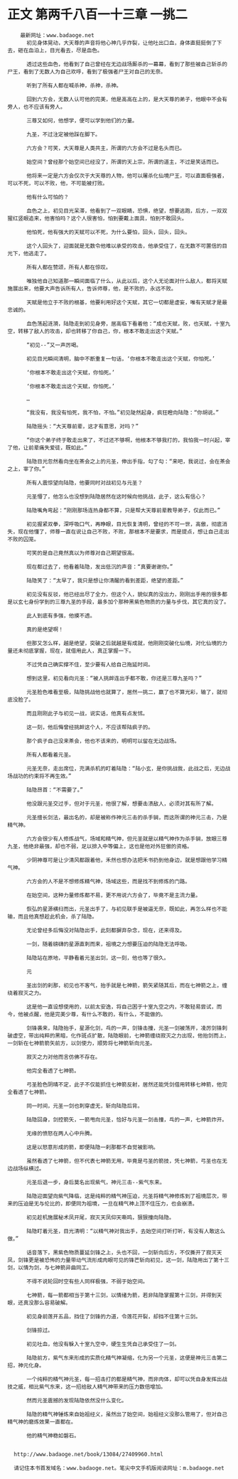# 正文 第两千八百一十三章 一挑二
        最新网址：www.badaoge.net
          初见身体晃动，大天尊的声音将他心神几乎炸裂，让他吐出口血，身体直挺挺倒了下去，砸在血泊上，目光看去，尽是血色。
      
          透过这些血色，他看到了自己曾经在无边战场厮杀的一幕幕，看到了那些被自己斩杀的尸王，看到了无数人为自己欢呼，看到了极强者尸王对自己的无奈。
      
          听到了所有人都在喊杀神，杀神，杀神。
      
          回到六方会，无数人认可他的完美，他是高高在上的，是大天尊的弟子，他眼中不会有旁人，也不应该有旁人。
      
          三尊又如何，他想学，便可以学到他们的力量。
      
          九圣，不过注定被他踩在脚下。
      
          六方会？可笑，大天尊是人类共主，所谓的六方会不过是名头而已。
      
          始空间？曾经那个始空间已经没了，所谓的天上宗，所谓的道主，不过是笑话而已。
      
          他将来一定是六方会仅次于大天尊的人物，他可以屠杀化仙境尸王，可以直面极强者，可以不死，可以不败，他，不可能被打败。
      
          他有什么可怕的？
      
          血色之上，初见目光呆滞，他看到了一双眼睛，恐惧，绝望，想要逃跑，后方，一双双猩红竖眼追来，他害怕吗？这个人很害怕，怕到要戴上面具，怕到不敢回头。
      
          他怕死，他有强大的天赋可以不死，为什么要怕，回头，回头，回头。
      
          这个人回头了，迎面就是无数令他难以承受的攻击，他承受住了，在无数不可置信的目光下，他逃走了。
      
          所有人都在赞颂，所有人都在惊叹。
      
          唯独他自己知道那一瞬间面临了什么，从此以后，这个人无论面对什么敌人，都将天赋施展出来，他要大声告诉所有人，告诉师尊，他，是不败的，永远不败。
      
          天赋是他立于不败的根基，他要利用好这个天赋，其它一切都是虚妄，唯有天赋才是最忠诚的。
      
          血色荡起涟漪，陆隐走到初见身旁，居高临下看着他：“成也天赋，败，也天赋，十室九空，转移了敌人的攻击，却也转移了你自己，你，根本不敢走出这个天赋。”
      
          “初见--”又一声厉喝。
      
          初见目光瞬间清明，脑中不断重复一句话，‘你根本不敢走出这个天赋，你怕死。’
      
          ‘你根本不敢走出这个天赋，你怕死。’
      
          ‘你根本不敢走出这个天赋，你怕死。’
      
          …
      
          “我没有，我没有怕死，我不怕，不怕。”初见陡然起身，疯狂瞪向陆隐：“你胡说。”
      
          陆隐摇头：“大天尊前辈，这才有意思，对吗？”
      
          “你这个弟子终于敢走出来了，不过还不够啊，他根本不够我打的，我怕我一时兴起，宰了他，让前辈痛失爱徒，既如此。”
      
          陆隐目光忽然看向坐在茶会之上的元圣，伸出手指，勾了勾：“来吧，我说过，会在茶会之上，宰了你。”
      
          所有人震惊望向陆隐，他要同时对战初见与元圣？
      
          元圣懵了，他怎么也没想到陆隐居然在这时候向他挑战，此子，这么有信心？
      
          陆隐嘴角弯起：“刚刚那场连热身都不算，只是帮大天尊前辈教导弟子，仅此而已。”
      
          初见握紧双拳，深呼吸口气，再睁眼，目光恢复清明，曾经的不可一世，高傲，彻底消失，现在他懂了，师尊一直在说让自己不败，不败，那根本不是要求，而是提点，想让自己走出不败的囚笼。
      
          可笑的是自己竟然真以为师尊对自己期望很高。
      
          现在都过去了，他看着陆隐，发出低沉的声音：“真要谢谢你。”
      
          陆隐笑了：“太早了，我只是想让你清醒的看到差距，绝望的差距。”
      
          初见没有反驳，他已经出尽了全力，但这个人，貌似真的没出力，刚刚出手用的很多都是以玄七身份学到的三尊九圣的手段，最多加个那种黑紫色物质的力量与步伐，其它真的没了。
      
          此人到底有多强，他摸不透。
      
          真的是绝望啊！
      
          但那又怎么样，越是绝望，突破之后就越是有成就，他刚刚突破化仙境，对化仙境的力量还未彻底掌握，现在，就借用此人，真正掌握一下。
      
          不过凭自己确实撑不住，至少要有人给自己拖延时间。
      
          想到这里，初见看向元圣：“被人挑衅连出手都不敢，你还是三尊九圣吗？”
      
          元圣脸色难看至极，陆隐挑战他也就算了，居然一挑二，赢了也不算光彩，输了，就彻底没脸了。
      
          而且刚刚此子与初见一战，说实话，他真有点发怵。
      
          这一刻，他后悔曾经挑衅这个人，不应该帮陆疯子的。
      
          那个疯子自己没来茶会，他也不该来的，明明可以留在无边战场。
      
          所有人都看着元圣。
      
          元圣无奈，走出席位，充满杀机的盯着陆隐：“陆小玄，是你挑战我，此战之后，无边战场战功的约束将不再生效。”
      
          陆隐昂首：“不需要了。”
      
          他没跟元圣交过手，但对于元圣，他很了解，想要击溃敌人，必须对其有所了解。
      
          元圣擅长剑法，最出名的，却是被称作神元三击的杀手锏，而这所谓的神元三击，乃是精气神。
      
          六方会很少有人修炼战气，场域和精气神，但元圣就是以精气神作为杀手锏，放眼三尊九圣，他绝非最强，却也不弱，足以排入中等偏上，这也是他对外狂傲的资格。
      
          少阴神尊可是让少清风都跟着他，禾然也想办法把禾书扔到他身边，就是想跟他学习精气神。
      
          六方会的人不是不想修炼精气神，场域这些，而是找不到修炼的门路。
      
          在始空间，这种力量修炼都不易，更不用说六方会了，毕竟不是主流力量。
      
          恢弘的星源横扫而出，元圣出手了，与初见联手是被逼无奈，既如此，再怎么样也不能输，而且他真想趁此机会，杀了陆隐。
      
          无论曾经多后悔没对陆隐出手，此刻都摒弃杂念，现在，还来得及。
      
          一剑，随着磅礴的星源直刺而来，祖境之力想要压迫的陆隐无法呼吸。
      
          陆隐站在原地，平静看着元圣出剑，这一刻，他也等了很久。
      
          元
      
          圣出剑的刹那，初见也不客气，抬手就是七神箭，箭矢紧随其后，而在七神箭之上，缠绕着寂灭之力。
      
          这是他一直设想使用的，以前太安逸，将自己困于十室九空之内，不敢轻易尝试，而今，他被点醒，他是完美少尊，有什么不敢的，有什么，不能做的。
      
          剑锋袭来，陆隐抬手，星源化剑，乓的一声，剑锋击撞，元圣一剑被荡开，凌厉剑锋刺破虚空，带出纯粹的黑暗，化作斑点扩散，陆隐眼前，七神箭缠绕寂灭之力出现，他抬剑而上，一剑斩在七神箭箭矢前方，以剑使力，顺势将七神箭斩向元圣。
      
          寂灭之力对他而言仿佛不存在。
      
          他完全看透了七神箭。
      
          弓圣脸色阴晴不定，此子不仅能抓住七神箭反射，居然还能凭剑借用转移七神箭，他完全看透了七神箭。
      
          同一时间，元圣一剑也刺穿虚无，斩向陆隐后背。
      
          陆隐回身，剑控箭矢，一箭甩向元圣，恰好与元圣一剑击撞，乓的一声，七神箭炸开。
      
          无缘的愤怒在两人心中升腾。
      
          这是以怒意形成的箭，即便陆隐一刹那都不自觉被影响。
      
          虽然看透了七神箭，但不代表七神箭无用，毕竟是弓圣的箭技，凭七神箭，弓圣也在无边战场纵横过。
      
          元圣后退一步，身后莫名出现紫气，神元三击--紫气东来。
      
          陆隐迎面望向紫气降临，这是纯粹的精气神压迫，元圣将精气神修炼到了祖境层次，带来的压迫是无与伦比的，即便同为祖境，一旦在精气神上顶不住压力，也会崩溃。
      
          初见趁机施展秘术凤开尾，寂灭天凤仰天嘶鸣，狠狠撞向陆隐。
      
          陆隐盯着元圣，目光清明：“以精气神对我出手，去始空间打听打听，有没有人敢这么做。”
      
          话音落下，黑紫色物质蔓延剑锋之上，头也不回，一剑斩向后方，不仅撕开了寂灭天凤，剑锋更是被恐怖的力量带动气流形成肉眼可见的锋芒斩向初见，这一剑，陆隐用出了第十三剑，以情为剑，与七神箭异曲同工。
      
          不得不说轮回时空有些人同样极强，不弱于始空间。
      
          七神箭，每一箭都相当于第十三剑，以情绪为箭，若非陆隐掌握第十三剑，并得到天眼，还真没那么容易破解。
      
          初见身前莲开五品，挡住了剑锋的力道，令莲花开裂，却挡不住第十三剑。
      
          剑锋掠过。
      
          初见吐血，他没有躲入十室九空中，硬生生凭自己承受住了一剑。
      
          陆隐前方，紫气东来形成的实质化精气神凝缩，化为另一个元圣，这便是神元三击第二招，神元化身。
      
          一个纯粹的精气神元圣，每一招击打的都是精气神，而非肉体，却可以凭自身发挥出战技之威，相比紫气东来，这一招给敌人精气神带来的压力数倍增加。
      
          然而元圣震撼的发现陆隐依然没什么变化。
      
          陆隐的精气神锤炼来自始祖经义，虽然出了始空间，始祖经义没那么管用了，但对自己精气神的磨炼效果一直都在。
      
          他的精气神稳如磐石。
      
      
      http://www.badaoge.net/book/13084/27409960.html
      
      请记住本书首发域名：www.badaoge.net。笔尖中文手机版阅读网址：m.badaoge.net